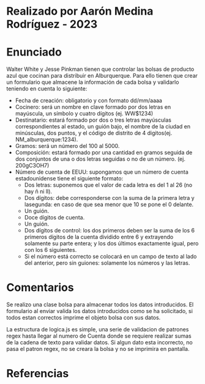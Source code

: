 # Realizado por Aarón Medina Rodríguez - 2023

# Enunciado

Walter White y Jesse Pinkman tienen que controlar las bolsas de producto azul que cocinan para distribuir en Alburquerque. Para ello tienen que crear un formulario que almacene la información de cada bolsa y validarlo teniendo en cuenta lo siguiente:

- Fecha de creación: obligatorio y con formato dd/mm/aaaa
- Cocinero: será un nombre en clave formado por dos letras en mayúscula, un símbolo y cuatro
  dígitos (ej. WW$1234)
- Destinatario: estará formado por dos o tres letras mayúsculas correspondientes al estado, un guión bajo, el nombre de la ciudad en minúsculas, dos puntos, y el código de distrito de 4 digitos(ej. NM_alburquerque:1234).
- Gramos: será un número del 100 al 5000.
- Composición: estará formado por una cantidad en gramos seguida de dos conjuntos de una o
  dos letras seguidas o no de un número. (ej. 200gC3OH7)
- Número de cuenta de EEUU: supongamos que un número de cuenta estadounidense tiene el
  siguiente formato: 
    - Dos letras: suponemos que el valor de cada letra es del 1 al 26 (no hay ñ ni ll).
    - Dos dígitos: debe corresponderse con la suma de la primera letra y lasegunda: en caso de que sea menor que 10 se pone el 0 delante.
    - Un guión.
    - Doce dígitos de cuenta.
    - Un guión.
    - Dos dígitos de control: los dos primeros deben ser la suma de los 6 primeros dígitos de la cuenta dividido entre 6 y extrayendo solamente su parte entera; y los dos últimos exactamente igual, pero con los 6 siguientes.
    - Si el número está correcto se colocará en un campo de texto al lado del anterior, pero sin guiones: solamente los números y las letras.


# Comentarios
Se realizo una clase bolsa para almacenar todos los datos introducidos. El formulario al enviar valida los datos introducidos como se ha solicitado, si todos estan correctos imprime el objeto bolsa con sus datos.

La estructura de logica.js es simple, una serie de validacion de patrones regex hasta llegar al numero de Cuenta donde se requiere realizar sumas de la cadena de texto para validar datos. Si algun dato esta incorrecto, no pasa el patron regex, no se creara la bolsa y no se imprimira en pantalla.

# Referencias
